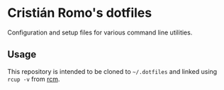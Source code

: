 # Cristián Romo's dotfiles

Configuration and setup files for various command line utilities.

## Usage

This repository is intended to be cloned to `~/.dotfiles` and linked using `rcup -v` from [rcm](https://github.com/thoughtbot/rcm).
